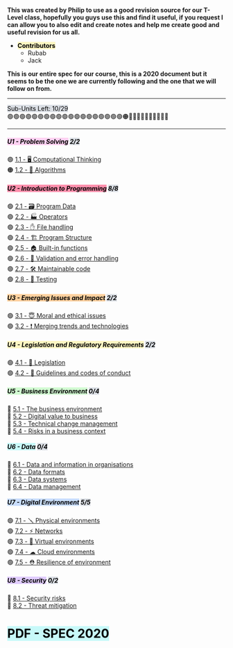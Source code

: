 <html>
<head>
  <title>⭐ Main ⭐.md</title>
  <style>
    
:root {
  --default-font: ui-sans-serif, -apple-system, BlinkMacSystemFont, "Segoe UI", Roboto, Helvetica, Arial, sans-serif, "Apple Color Emoji", "Segoe UI Emoji", "Segoe UI Symbol", "Microsoft YaHei Light", sans-serif;
  --font-monospace: 'Source Code Pro', monospace;
  --background-primary: #ffffff;
  --background-modifier-border: #ddd;
  --text-accent: #705dcf;
  --text-accent-hover: #7a6ae6;
  --text-normal: #2e3338;
  --background-secondary: #f2f3f5;
  --background-secondary-alt: #e3e5e8;
  --text-muted: #888888;
  --font-mermaid: ui-sans-serif, -apple-system, BlinkMacSystemFont, "Segoe UI", Roboto, "Inter", "Apple Color Emoji", "Segoe UI Emoji", "Segoe UI Symbol", "Microsoft YaHei Light", sans-serif;
  --text-error: #E4374B;
  --background-primary-alt: '#fafafa';
  --background-accent: '';
  --interactive-accent: hsl( 254,  80%, calc( 68% + 2.5%));
  --background-modifier-error: #E4374B;
}

    body,input {
  font-family: "Roboto","Helvetica Neue",Helvetica,Arial,sans-serif
}

code, kbd, pre {
  font-family: "Roboto Mono", "Courier New", Courier, monospace;
  background-color: #f5f5f5;
}

pre {
  padding: 1em 0.5em;
}

table {
  background: white;
  border: 1px solid #666;
  border-collapse: collapse;
  padding: 0.5em;
}

table thead th,
table tfoot th {
  text-align: left;
  background-color: #eaeaea;
  color: black;
}

table th, table td {
  border: 1px solid #ddd;
  padding: 0.5em;
}

table td {
  color: #222222;
}

.callout[data-callout="abstract"] .callout-title,
.callout[data-callout="summary"] .callout-title,
.callout[data-callout="tldr"]  .callout-title,
.callout[data-callout="faq"] .callout-title,
.callout[data-callout="info"] .callout-title,
.callout[data-callout="help"] .callout-title {
  background-color: #828ee7;
}
.callout[data-callout="tip"] .callout-title,
.callout[data-callout="hint"] .callout-title,
.callout[data-callout="important"] .callout-title {
  background-color: #34bbe6;
}
.callout[data-callout="success"] .callout-title,
.callout[data-callout="check"] .callout-title,
.callout[data-callout="done"] .callout-title {
  background-color: #a3e048;
}
.callout[data-callout="question"] .callout-title,
.callout[data-callout="todo"] .callout-title {
  background-color: #49da9a;
}
.callout[data-callout="caution"] .callout-title,
.callout[data-callout="attention"] .callout-title {
  background-color: #f7d038;
}
.callout[data-callout="warning"] .callout-title,
.callout[data-callout="missing"] .callout-title,
.callout[data-callout="bug"] .callout-title {
  background-color: #eb7532;
}
.callout[data-callout="failure"] .callout-title,
.callout[data-callout="fail"] .callout-title,
.callout[data-callout="danger"] .callout-title,
.callout[data-callout="error"] .callout-title {
  background-color: #e6261f;
}
.callout[data-callout="example"] .callout-title {
  background-color: #d23be7;
}
.callout[data-callout="quote"] .callout-title,
.callout[data-callout="cite"] .callout-title {
  background-color: #aaaaaa;
}

.callout-icon {
  flex: 0 0 auto;
  display: flex;
  align-self: center;
}

svg.svg-icon {
  height: 18px;
  width: 18px;
  stroke-width: 1.75px;
}

.callout {
  overflow: hidden;
  margin: 1em 0;
  box-shadow: 0 2px 2px 0 rgba(0, 0, 0, 0.14), 0 1px 5px 0 rgba(0, 0, 0, 0.12), 0 3px 1px -2px rgba(0, 0, 0, 0.2);
  border-radius: 4px;
}

.callout-title {
  padding: .5em;
  display: flex;
  gap: 8px;
  font-size: inherit;
  color: black;
  line-height: 1.3em;
}

.callout-title-inner {
  font-weight: bold;
  color: black;
}

.callout-content {
  overflow-x: auto;
  padding: 0.25em .5em;
  color: #222222;
  background-color: white !important;
}

ul.contains-task-list {
  padding-left: 0;
  list-style: none;
}

ul.contains-task-list ul.contains-task-list {
  padding-left: 2em;
}

ul.contains-task-list li input[type="checkbox"] {
  margin-right: .5em;
}

.callout-table,
.callout-table tr,
.callout-table p {
  width: 100%;
  padding: 0;
}

.callout-table td {
  width: 100%;
  padding: 0 1em;
}

.callout-table p {
  padding-bottom: 0.5em;
}

.source-table {
  width: 100%;
  background-color: #f5f5f5;
}

  </style>
</head>
<body>
<div><p><strong>This was created by Philip to use as a good revision source for our T-Level class, hopefully you guys use this and find it useful, if you request I can allow you to also edit and create notes and help me create good and useful revision for us all. </strong></p>
<ul>
<li><strong><mark style="background: #FFF3A3A6;">Contributors</mark></strong> 
<ul>
<li>Rubab</li>
<li>Jack</li>
</ul>
</li>
</ul>
<p><strong>This is our entire spec for our course, this is a 2020 document but it seems to be the one we are currently following and the one that we will follow on from.</strong> </p>
<hr>
<p><mark style="background: #CACFD9A6;">Sub-Units Left: 10/29</mark><br>
🟢🟢🟢🟢🟢🟢🟢🟢🟢🟢🟢🟢🟢🟢🟢🟢🟢🟢🟢🟠🔴🔴🔴🔴🔴🔴🔴🔴🔴🔴</p>
<hr>
<h5 data-heading="<mark style=&quot;background: #FFB8EBA6;&quot;>U1 - Problem Solving</mark> <mark style=&quot;background: #CACFD9A6;&quot;>2/2</mark>"><mark style="background: #FFB8EBA6;">U1 - Problem Solving</mark> <mark style="background: #CACFD9A6;">2/2</mark></h5>
<p>🟢 <a data-href="1.1 - 🖥 Computational Thinking" href="content/U1 - Problem Solving/1.1 - 🖥 Computational Thinking.md" class="internal-link" target="_blank" rel="noopener">1.1 - 🖥 Computational Thinking</a><br>
🟠 <a data-href="1.2 - 👾 Algorithms" href="1.2 - 👾 Algorithms" class="internal-link" target="_blank" rel="noopener">1.2 - 👾 Algorithms</a></p>
<h5 data-heading="<mark style=&quot;background: #FF5582A6;&quot;>U2 - Introduction to Programming</mark> <mark style=&quot;background: #CACFD9A6;&quot;>8/8</mark>"><mark style="background: #FF5582A6;">U2 - Introduction to Programming</mark> <mark style="background: #CACFD9A6;">8/8</mark></h5>
<p>🟢 <a data-href="2.1 - 🗃 Program Data" href="2.1 - 🗃 Program Data" class="internal-link" target="_blank" rel="noopener">2.1 - 🗃 Program Data</a><br>
🟢 <a data-href="2.2 - 🏭 Operators" href="2.2 - 🏭 Operators" class="internal-link" target="_blank" rel="noopener">2.2 - 🏭 Operators</a><br>
🟢 <a data-href="2.3 - ✋ File handling" href="2.3 - ✋ File handling" class="internal-link" target="_blank" rel="noopener">2.3 - ✋ File handling</a><br>
🟢 <a data-href="2.4 - 🏗 Program Structure" href="2.4 - 🏗 Program Structure" class="internal-link" target="_blank" rel="noopener">2.4 - 🏗 Program Structure</a><br>
🟢 <a data-href="2.5 - 🏠 Built-in functions" href="2.5 - 🏠 Built-in functions" class="internal-link" target="_blank" rel="noopener">2.5 - 🏠 Built-in functions</a><br>
🟢 <a data-href="2.6 - 🎫 Validation and error handling" href="2.6 - 🎫 Validation and error handling" class="internal-link" target="_blank" rel="noopener">2.6 - 🎫 Validation and error handling</a><br>
🟢 <a data-href="2.7 - 🛠 Maintainable code" href="2.7 - 🛠 Maintainable code" class="internal-link" target="_blank" rel="noopener">2.7 - 🛠 Maintainable code</a><br>
🟢 <a data-href="2.8 - 🧪 Testing" href="2.8 - 🧪 Testing" class="internal-link" target="_blank" rel="noopener">2.8 - 🧪 Testing</a></p>
<h5 data-heading="<mark style=&quot;background: #FFB86CA6;&quot;>U3 - Emerging Issues and Impact</mark> <mark style=&quot;background: #CACFD9A6;&quot;>2/2</mark>"><mark style="background: #FFB86CA6;">U3 - Emerging Issues and Impact</mark> <mark style="background: #CACFD9A6;">2/2</mark></h5>
<p>🟢 <a data-href="3.1 - 😇 Moral and ethical issues" href="3.1 - 😇 Moral and ethical issues" class="internal-link" target="_blank" rel="noopener">3.1 - 😇 Moral and ethical issues</a><br>
🟢 <a data-href="3.2 -  ❗   Merging trends and technologies" href="3.2 -  ❗   Merging trends and technologies" class="internal-link" target="_blank" rel="noopener">3.2 -  ❗   Merging trends and technologies</a></p>
<h5 data-heading="<mark style=&quot;background: #FFF3A3A6;&quot;>U4 - Legislation and Regulatory Requirements</mark> <mark style=&quot;background: #CACFD9A6;&quot;>2/2</mark>"><mark style="background: #FFF3A3A6;">U4 - Legislation and Regulatory Requirements</mark> <mark style="background: #CACFD9A6;">2/2</mark></h5>
<p>🟢 <a data-href="4.1 - 🧾 Legislation" href="4.1 - 🧾 Legislation" class="internal-link" target="_blank" rel="noopener">4.1 - 🧾 Legislation</a><br>
🟢 <a data-href="4.2 - 📐 Guidelines and codes of conduct" href="4.2 - 📐 Guidelines and codes of conduct" class="internal-link" target="_blank" rel="noopener">4.2 - 📐 Guidelines and codes of conduct</a></p>
<h5 data-heading="<mark style=&quot;background: #BBFABBA6;&quot;>U5 - Business Environment</mark> <mark style=&quot;background: #CACFD9A6;&quot;>0/4</mark>"><mark style="background: #BBFABBA6;">U5 - Business Environment</mark> <mark style="background: #CACFD9A6;">0/4</mark></h5>
<p>🔴 <a data-href="5.1 - The business environment" href="5.1 - The business environment" class="internal-link" target="_blank" rel="noopener">5.1 - The business environment</a><br>
🔴 <a data-href="5.2 - Digital value to business" href="5.2 - Digital value to business" class="internal-link" target="_blank" rel="noopener">5.2 - Digital value to business</a><br>
🔴 <a data-href="5.3 - Technical change management" href="5.3 - Technical change management" class="internal-link" target="_blank" rel="noopener">5.3 - Technical change management</a><br>
🔴 <a data-href="5.4 - Risks in a business context" href="5.4 - Risks in a business context" class="internal-link" target="_blank" rel="noopener">5.4 - Risks in a business context</a></p>
<h5 data-heading="<mark style=&quot;background: #ABF7F7A6;&quot;>U6 - Data</mark> <mark style=&quot;background: #CACFD9A6;&quot;>0/4</mark>"><mark style="background: #ABF7F7A6;">U6 - Data</mark> <mark style="background: #CACFD9A6;">0/4</mark></h5>
<p>🔴 <a data-href="6.1 - Data and information in organisations" href="6.1 - Data and information in organisations" class="internal-link" target="_blank" rel="noopener">6.1 - Data and information in organisations</a><br>
🔴 <a data-href="6.2 - Data formats" href="6.2 - Data formats" class="internal-link" target="_blank" rel="noopener">6.2 - Data formats</a><br>
🔴 <a data-href="6.3 - Data systems" href="6.3 - Data systems" class="internal-link" target="_blank" rel="noopener">6.3 - Data systems</a><br>
🔴 <a data-href="6.4 - Data management" href="6.4 - Data management" class="internal-link" target="_blank" rel="noopener">6.4 - Data management</a></p>
<h5 data-heading="<mark style=&quot;background: #ADCCFFA6;&quot;>U7 - Digital Environment</mark> <mark style=&quot;background: #CACFD9A6;&quot;>5/5</mark>"><mark style="background: #ADCCFFA6;">U7 - Digital Environment</mark> <mark style="background: #CACFD9A6;">5/5</mark></h5>
<p>🟢 <a data-href="7.1 - 🪛 Physical environments" href="7.1 - 🪛 Physical environments" class="internal-link" target="_blank" rel="noopener">7.1 - 🪛 Physical environments</a><br>
🟢 <a data-href="7.2 - ⚡ Networks" href="7.2 - ⚡ Networks" class="internal-link" target="_blank" rel="noopener">7.2 - ⚡ Networks</a><br>
🟢 <a data-href="7.3 - 🤔 Virtual environments" href="7.3 - 🤔 Virtual environments" class="internal-link" target="_blank" rel="noopener">7.3 - 🤔 Virtual environments</a><br>
🟢 <a data-href="7.4 - ☁ Cloud environments" href="7.4 - ☁ Cloud environments" class="internal-link" target="_blank" rel="noopener">7.4 - ☁ Cloud environments</a><br>
🟢 <a data-href="7.5 - ⛑ Resilience of environment" href="7.5 - ⛑ Resilience of environment" class="internal-link" target="_blank" rel="noopener">7.5 - ⛑ Resilience of environment</a></p>
<h5 data-heading="<mark style=&quot;background: #D2B3FFA6;&quot;>U8 - Security</mark> <mark style=&quot;background: #CACFD9A6;&quot;>0/2</mark>"><mark style="background: #D2B3FFA6;">U8 - Security</mark> <mark style="background: #CACFD9A6;">0/2</mark></h5>
<p>🔴 <a data-href="8.1 - Security risks" href="8.1 - Security risks" class="internal-link" target="_blank" rel="noopener">8.1 - Security risks</a><br>
🔴 <a data-href="8.2 - Threat mitigation" href="8.2 - Threat mitigation" class="internal-link" target="_blank" rel="noopener">8.2 - Threat mitigation</a></p>
<h1 data-heading=""></h1>
<h1 data-heading="<mark style=&quot;background: #ABF7F7A6;&quot;>PDF - SPEC 2020</mark>"><mark style="background: #ABF7F7A6;">PDF - SPEC 2020</mark></h1>
<p></p></div>
</body>
</html>
